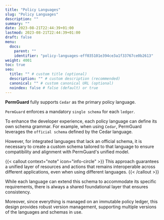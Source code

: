 ```yaml
---
title: "Policy Languages"
slug: "Policy Languages"
description: ""
summary: ""
date: 2023-08-21T22:44:39+01:00
lastmod: 2023-08-21T22:44:39+01:00
draft: false
menu:
  docs:
    parent: ""
    identifier: "policy-languages-eff035101e394ce3a1f33767ce0b2613"
weight: 4001
toc: true
seo:
  title: "" # custom title (optional)
  description: "" # custom description (recommended)
  canonical: "" # custom canonical URL (optional)
  noindex: false # false (default) or true
---
```


**PermGuard** fully supports `Cedar` as the primary policy language.

`PermGuard` enforces a mandatory `single schema` for each `ledger`.

To enhance the developer experience, each policy language can define its own schema grammar.
For example, when using `Cedar`, PermGuard leverages the `official schema` defined by the Cedar language.

However, for integrated languages that lack an official schema, it is necessary to create a custom schema tailored to that language to ensure compatibility and alignment with PermGuard's unified model.

{{< callout context="note" icon="info-circle" >}}
This approach guarantees a unified layer of resources and actions that remains interoperable across different applications, even when using different languages.
{{< /callout >}}

While each language can extend this schema to accommodate its specific requirements, there is always a shared foundational layer that ensures consistency.

Moreover, since everything is managed on an immutable policy ledger, this design provides robust version management, supporting multiple versions of the languages and schemas in use.
